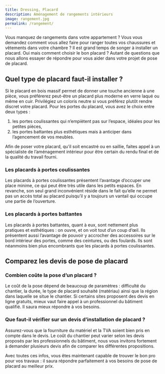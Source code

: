 ```yaml
---
title: Dressing, Placard
description: Aménagement de rangements intérieurs
image: rangement.jpg
permalink: /rangement/
---
```

Vous manquez de rangements dans votre appartement ? Vous vous demandez comment vous allez faire pour ranger toutes vos chaussures et vêtements dans votre chambre ? Il est grand temps de songer à installer un placard. Oui mais comment choisir le bon placard ? Autant de questions que nous allons essayer de répondre pour vous aider dans votre projet de pose de placard.

## Quel type de placard faut-il installer ?

Si le placard en bois massif permet de donner une touche ancienne à une pièce, vous préférerez peut-être un placard plus moderne en verre laqué ou même en cuir. Privilégiez un coloris neutre si vous préférez plutôt rendre discret votre placard. Pour les portes du placard, vous avez le choix entre deux types :
1. les portes coulissantes qui n’empiètent pas sur l’espace, idéales pour les petites pièces,</li>
2. les portes battantes plus esthétiques mais à anticiper dans l’agencement de vos meubles.</li>

Afin de poser votre placard, qu’il soit encastré ou en saillie, faites appel à un spécialiste de l’aménagement intérieur pour être certain du rendu final et de la qualité du travail fourni.

### Les placards à portes coulissantes

Les placards à portes coulissantes présentent l’avantage d’occuper une place minime, ce qui peut être très utile dans les petits espaces. En revanche, son seul grand inconvénient réside dans le fait qu’elle ne permet pas un accès total au placard puisqu’il y a toujours un vantail qui occupe une partie de l’ouverture.

### Les placards à portes battantes

Les placards à portes battantes, quant à eux, sont nettement plus pratiques et esthétiques : on ouvre, et on voit tout d’un coup d’œil. Ils présentent aussi l’avantage de pouvoir y accrocher des accessoires sur le bord intérieur des portes, comme des ceintures, ou des foulards. Ils sont néanmoins bien plus encombrants que les placards à portes coulissantes.</p>

## Comparez les devis de pose de placard

### Combien coûte la pose d’un placard ?

Le coût de la pose dépend de beaucoup de paramètres : difficulté du chantier, la durée, le type de placard souhaité (matériau) ainsi que la région dans laquelle se situe le chantier. Si certains sites proposent des devis en ligne gratuits, mieux vaut faire appel à un professionnel du bâtiment qualifié. Il saura mieux répondre à vos besoins.</p>

### Que faut-il vérifier sur un devis d’installation de placard ?

Assurez-vous que la fourniture du matériel et la TVA soient bien pris en compte dans le devis. Le coût du chantier peut varier selon les devis proposés par les professionnels du bâtiment, nous vous invitons fortement à demander plusieurs devis afin de comparer les différentes propositions.</p>

Avec toutes ces infos, vous êtes maintenant capable de trouver le bon pro pour vos travaux : il saura répondre parfaitement à vos besoins de pose de placard au meilleur prix.</p>
